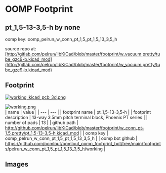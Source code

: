 # OOMP Footprint  
## pt_1,5-13-3,5-h  by none  
  
oomp key: oomp_pelrun_w_conn_pt_1,5_pt_1,5_13_3,5_h  
  
source repo at: [http://gitlab.com/pelrun/libKiCad/blob/master/footprint/w_vacuum.pretty/tube_gzc9-b.kicad_mod](http://gitlab.com/pelrun/libKiCad/blob/master/footprint/w_vacuum.pretty/tube_gzc9-b.kicad_mod)  
## Footprint  
  
[![working_kicad_pcb_3d.png](working_kicad_pcb_3d_600.png)](working_kicad_pcb_3d.png)  
  
[![working.png](working_600.png)](working.png)  
| name | value | 
| --- | --- | 
| footprint name | pt_1,5-13-3,5-h | 
| footprint description | 13-way 3.5mm pitch terminal block, Phoenix PT series | 
| number of pads | 13 | 
| github path | http://github.com/pelrun/libKiCad/blob/master/footprint/w_conn_pt-1,5.pretty/pt_1,5-13-3,5-h.kicad_mod | 
| oomp key | oomp_pelrun_w_conn_pt_1,5_pt_1,5_13_3,5_h | 
| oomp bot github | https://github.com/oomlout/oomlout_oomp_footprint_bot/tree/main/footprints/pelrun_w_conn_pt_1,5_pt_1,5_13_3,5_h/working | 
## Images  
